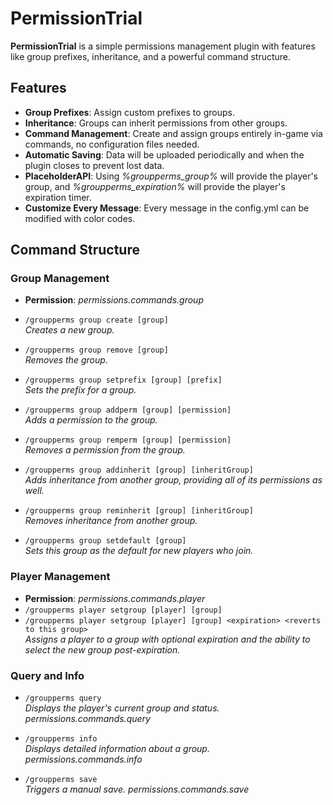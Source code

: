 # PermissionTrial

**PermissionTrial** is a simple permissions management plugin with features like group prefixes, inheritance, and a powerful command structure.

## Features
- **Group Prefixes**: Assign custom prefixes to groups.
- **Inheritance**: Groups can inherit permissions from other groups.
- **Command Management**: Create and assign groups entirely in-game via commands, no configuration files needed.
- **Automatic Saving**: Data will be uploaded periodically and when the plugin closes to prevent lost data.
- **PlaceholderAPI**: Using *%groupperms_group%* will provide the player's group, and *%groupperms_expiration%* will provide the player's expiration timer.
- **Customize Every Message**: Every message in the config.yml can be modified with color codes.

## Command Structure

### Group Management
- **Permission**: *permissions.commands.group*
- `/groupperms group create [group]`  
  *Creates a new group.*
  
- `/groupperms group remove [group]`  
  *Removes the group.*

- `/groupperms group setprefix [group] [prefix]`  
  *Sets the prefix for a group.*

- `/groupperms group addperm [group] [permission]`  
  *Adds a permission to the group.*

- `/groupperms group remperm [group] [permission]`  
  *Removes a permission from the group.*

- `/groupperms group addinherit [group] [inheritGroup]`  
  *Adds inheritance from another group, providing all of its permissions as well.*

- `/groupperms group reminherit [group] [inheritGroup]`  
  *Removes inheritance from another group.*

- `/groupperms group setdefault [group]`  
  *Sets this group as the default for new players who join.*

### Player Management
- **Permission**: *permissions.commands.player*
- `/groupperms player setgroup [player] [group]`  
- `/groupperms player setgroup [player] [group] <expiration> <reverts to this group>`  
  *Assigns a player to a group with optional expiration and the ability to select the new group post-expiration.*

### Query and Info
- `/groupperms query`  
  *Displays the player's current group and status.*
  *permissions.commands.query*

- `/groupperms info`  
  *Displays detailed information about a group.*
  *permissions.commands.info*

- `/groupperms save`  
  *Triggers a manual save.*
  *permissions.commands.save*
